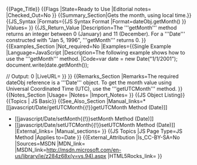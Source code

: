 {{Page_Title}}
{{Flags
|State=Ready to Use
|Editorial notes=
|Checked_Out=No
}}
{{Summary_Section|Gets the month, using local time.}}
{{JS_Syntax
|Formats={{JS Syntax Format
|Format=dateObj.getMonth()
}}
|Values=
}}
{{JS_Return_Value
|Description=The '''getMonth''' method returns an integer between 0 (January) and 11 (December). For a '''Date''' constructed with "Jan 5, 1996", '''getMonth''' returns 0.
}}
{{Examples_Section
|Not_required=No
|Examples={{Single Example
|Language=JavaScript
|Description=The following example shows how to use the '''getMonth''' method.
|Code=var date = new Date("1/1/2001");
 document.write(date.getMonth());
 
 // Output: 0
|LiveURL=
}}
}}
{{Remarks_Section
|Remarks=The required dateObj reference is a '''Date''' object. To get the month value using Universal Coordinated Time (UTC), use the '''getUTCMonth''' method.
}}
{{Notes_Section
|Usage=
|Notes=
|Import_Notes=
}}
{{JS Object Listing}}
{{Topics | JS Basic}}
{{See_Also_Section
|Manual_links=* [[javascript/Date/getUTCMonth{{!}}getUTCMonth Method (Date)]]
* [[javascript/Date/setMonth{{!}}setMonth Method (Date)]]
* [[javascript/Date/setUTCMonth{{!}}setUTCMonth Method (Date)]]
|External_links=
|Manual_sections=
}}
{{JS Topics
|JS Page Type=JS Method
|Applies to=Date
}}
{{External_Attribution
|Is_CC-BY-SA=No
|Sources=MSDN
|MDN_link=
|MSDN_link=http://msdn.microsoft.com/en-us/library/ie/z284z68x(v=vs.94).aspx
|HTML5Rocks_link=
}}